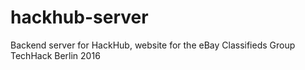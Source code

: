 # hackhub-server

Backend server for HackHub, website for the eBay Classifieds Group TechHack Berlin 2016
